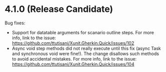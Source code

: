 # 4.1.0 (Release Candidate)

Bug fixes:

- Support for datatable arguments for scanario outline steps. For more info, link to the issue: https://github.com/ttutisani/Xunit.Gherkin.Quick/issues/102
- Async void step methods did not really execute until this fix (async Task and synchronous void were fine!). The change disallows such methods to avoid accidental mistakes. For more info, link to the issue: https://github.com/ttutisani/Xunit.Gherkin.Quick/issues/104
